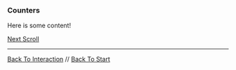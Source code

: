 ```load-basic

```

### Counters

Here is some content!

[Next Scroll](scroll.md)

---

[Back To Interaction](interaction.md) //
[Back To Start](start.md)
